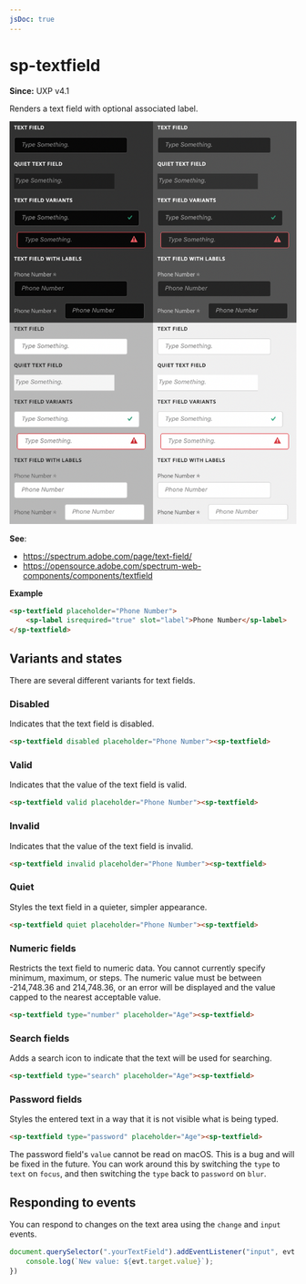 ```yaml
---
jsDoc: true
---
```

# sp-textfield

**Since:** UXP v4.1

Renders a text field with optional associated label.

![Text areas](../assets/sp-textfield.png)

**See**:
- https://spectrum.adobe.com/page/text-field/
- https://opensource.adobe.com/spectrum-web-components/components/textfield

**Example**

```html
<sp-textfield placeholder="Phone Number">
    <sp-label isrequired="true" slot="label">Phone Number</sp-label>
</sp-textfield>
```

## Variants and states

There are several different variants for text fields.

### Disabled

Indicates that the text field is disabled.

```html
<sp-textfield disabled placeholder="Phone Number"><sp-textfield>
```

### Valid

Indicates that the value of the text field is valid.

```html
<sp-textfield valid placeholder="Phone Number"><sp-textfield>
```

### Invalid

Indicates that the value of the text field is invalid.

```html
<sp-textfield invalid placeholder="Phone Number"><sp-textfield>
```

### Quiet

Styles the text field in a quieter, simpler appearance.

```html
<sp-textfield quiet placeholder="Phone Number"><sp-textfield>
```

### Numeric fields

Restricts the text field to numeric data. You cannot currently specify minimum, maximum, or steps. The numeric value must be between -214,748.36 and 214,748.36, or an error will be displayed and the value capped to the nearest acceptable value.

```html
<sp-textfield type="number" placeholder="Age"><sp-textfield>
```

### Search fields

Adds a search icon to indicate that the text will be used for searching.

```html
<sp-textfield type="search" placeholder="Age"><sp-textfield>
```

### Password fields

Styles the entered text in a way that it is not visible what is being typed.

```html
<sp-textfield type="password" placeholder="Age"><sp-textfield>
```

<InlineAlert variant="warning" slots="text"/>

The password field's `value` cannot be read on macOS. This is a bug and will be fixed in the future. You can work around this by switching the `type` to `text` on `focus`, and then switching the `type` back to `password` on `blur`.


## Responding to events

You can respond to changes on the text area using the `change` and `input` events.

```js
document.querySelector(".yourTextField").addEventListener("input", evt => {
    console.log(`New value: ${evt.target.value}`);
})
```

